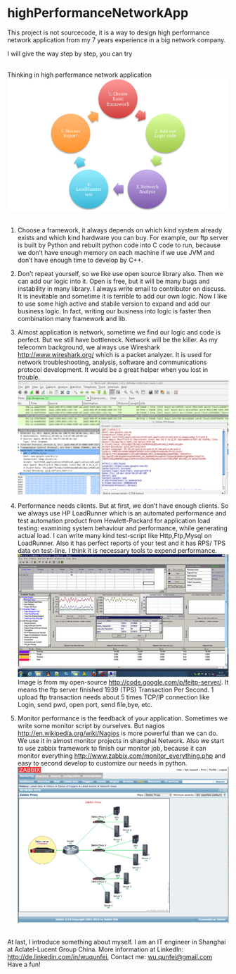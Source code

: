 highPerformanceNetworkApp
=========================
This project is not sourcecode, it is a way to design high performance network application from my 7 years experience in a big network company. <br>

I will give the way step by step, you can try <br><br>

Thinking in high perfermance network application<br>
 ![image](https://raw.githubusercontent.com/wuqunfei/highPerformanceNetworkApp/master/logic.png)<br><br>
 
1. Choose a framework, it always depends on which kind system already exists and which kind hardware you can buy. For example, our ftp server is built by Python and rebuilt python code into C code to run, because we don’t have enough memory on each machine if we use JVM and don’t have enough time to develop by C++.<br>

2. Don’t repeat yourself, so we like use open source library also. Then we can add our logic into it. Open is free, but it will be many bugs and instability in many library. I always write email to contributor on discuss. It is inevitable and sometime it is terrible to add our own logic. Now I like to use some high active and stabile version to expand and add our business logic. In fact, writing our business into logic is faster then combination many framework and lib.<br>

3. Almost application is network, sometime we find our logic and code is perfect. But we still have bottleneck. Network will be the killer.  As my telecomm background, we always use Wireshark http://www.wireshark.org/ which is a packet analyzer. It is used for network troubleshooting, analysis, software and communications protocol development. It would be a great helper when you lost in trouble. <br>
![image](https://raw.githubusercontent.com/wuqunfei/highPerformanceNetworkApp/master/capture.png)<br>

4. Performance needs clients. But at first, we don’t have enough clients. So we always use HP LoadRunner which is an automated performance and test automation product from Hewlett-Packard for application load testing: examining system behaviour and performance, while generating actual load. I can write many kind test-script like Http,Ftp,Mysql on LoadRunner. Also it has perfect reports of your test and it has RPS/ TPS data on test-line. I think it is necessary tools to expend performance.<br>
![image](https://raw.githubusercontent.com/wuqunfei/highPerformanceNetworkApp/master/loadRunner.png)<br>
Image is from my open-source http://code.google.com/p/feitp-server/. It means the ftp server finished 1939 (TPS) Transaction Per Second. 1 upload ftp transaction needs about 5 times TCP/IP connection like Login, send pwd, open port, send file,bye, etc.<br>

5. Monitor performance is the feedback of your application. Sometimes we write some monitor script by ourselves. But nagios http://en.wikipedia.org/wiki/Nagios is more powerful than we can do. We use it in almost monitor projects in shanghai Network. Also we start to use zabbix framework to finish our monitor job, because it can monitor everything http://www.zabbix.com/monitor_everything.php and easy to second develop to customize our needs in python.<br>
![image](https://raw.githubusercontent.com/wuqunfei/highPerformanceNetworkApp/master/map.png)<br><br>

At last, I introduce something about myself. I am an IT engineer in Shanghai at Aclatel-Lucent Group China. More information at LinkedIn: http://de.linkedin.com/in/wuqunfei, Contact me: wu.qunfei@gmail.com Have a fun!
